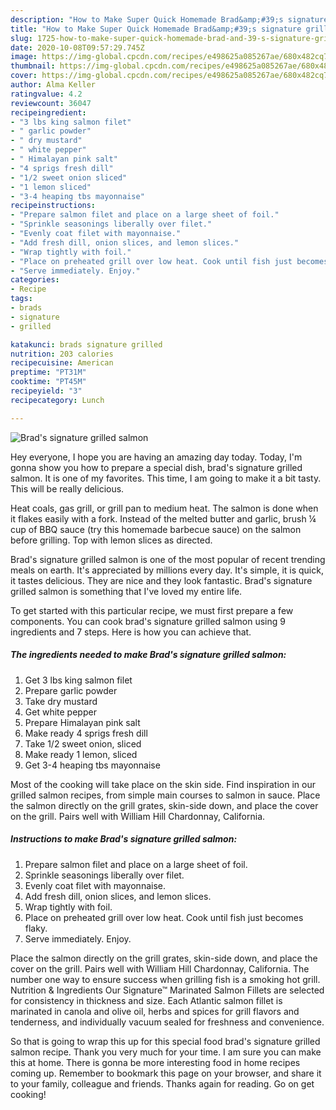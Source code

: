 ```yaml
---
description: "How to Make Super Quick Homemade Brad&amp;#39;s signature grilled salmon"
title: "How to Make Super Quick Homemade Brad&amp;#39;s signature grilled salmon"
slug: 1725-how-to-make-super-quick-homemade-brad-and-39-s-signature-grilled-salmon
date: 2020-10-08T09:57:29.745Z
image: https://img-global.cpcdn.com/recipes/e498625a085267ae/680x482cq70/brads-signature-grilled-salmon-recipe-main-photo.jpg
thumbnail: https://img-global.cpcdn.com/recipes/e498625a085267ae/680x482cq70/brads-signature-grilled-salmon-recipe-main-photo.jpg
cover: https://img-global.cpcdn.com/recipes/e498625a085267ae/680x482cq70/brads-signature-grilled-salmon-recipe-main-photo.jpg
author: Alma Keller
ratingvalue: 4.2
reviewcount: 36047
recipeingredient:
- "3 lbs king salmon filet"
- " garlic powder"
- " dry mustard"
- " white pepper"
- " Himalayan pink salt"
- "4 sprigs fresh dill"
- "1/2 sweet onion sliced"
- "1 lemon sliced"
- "3-4 heaping tbs mayonnaise"
recipeinstructions:
- "Prepare salmon filet and place on a large sheet of foil."
- "Sprinkle seasonings liberally over filet."
- "Evenly coat filet with mayonnaise."
- "Add fresh dill, onion slices, and lemon slices."
- "Wrap tightly with foil."
- "Place on preheated grill over low heat. Cook until fish just becomes flaky."
- "Serve immediately. Enjoy."
categories:
- Recipe
tags:
- brads
- signature
- grilled

katakunci: brads signature grilled 
nutrition: 203 calories
recipecuisine: American
preptime: "PT31M"
cooktime: "PT45M"
recipeyield: "3"
recipecategory: Lunch

---
```



![Brad&#39;s signature grilled salmon](https://img-global.cpcdn.com/recipes/e498625a085267ae/680x482cq70/brads-signature-grilled-salmon-recipe-main-photo.jpg)

Hey everyone, I hope you are having an amazing day today. Today, I'm gonna show you how to prepare a special dish, brad&#39;s signature grilled salmon. It is one of my favorites. This time, I am going to make it a bit tasty. This will be really delicious.

Heat coals, gas grill, or grill pan to medium heat. The salmon is done when it flakes easily with a fork. Instead of the melted butter and garlic, brush ¼ cup of BBQ sauce (try this homemade barbecue sauce) on the salmon before grilling. Top with lemon slices as directed.

Brad&#39;s signature grilled salmon is one of the most popular of recent trending meals on earth. It's appreciated by millions every day. It's simple, it is quick, it tastes delicious. They are nice and they look fantastic. Brad&#39;s signature grilled salmon is something that I've loved my entire life.


To get started with this particular recipe, we must first prepare a few components. You can cook brad&#39;s signature grilled salmon using 9 ingredients and 7 steps. Here is how you can achieve that.

<!--inarticleads1-->

##### The ingredients needed to make Brad&#39;s signature grilled salmon:

1. Get 3 lbs king salmon filet
1. Prepare  garlic powder
1. Take  dry mustard
1. Get  white pepper
1. Prepare  Himalayan pink salt
1. Make ready 4 sprigs fresh dill
1. Take 1/2 sweet onion, sliced
1. Make ready 1 lemon, sliced
1. Get 3-4 heaping tbs mayonnaise


Most of the cooking will take place on the skin side. Find inspiration in our grilled salmon recipes, from simple main courses to salmon in sauce. Place the salmon directly on the grill grates, skin-side down, and place the cover on the grill. Pairs well with William Hill Chardonnay, California. 

<!--inarticleads2-->

##### Instructions to make Brad&#39;s signature grilled salmon:

1. Prepare salmon filet and place on a large sheet of foil.
1. Sprinkle seasonings liberally over filet.
1. Evenly coat filet with mayonnaise.
1. Add fresh dill, onion slices, and lemon slices.
1. Wrap tightly with foil.
1. Place on preheated grill over low heat. Cook until fish just becomes flaky.
1. Serve immediately. Enjoy.


Place the salmon directly on the grill grates, skin-side down, and place the cover on the grill. Pairs well with William Hill Chardonnay, California. The number one way to ensure success when grilling fish is a smoking hot grill. Nutrition &amp; Ingredients Our Signature™ Marinated Salmon Fillets are selected for consistency in thickness and size. Each Atlantic salmon fillet is marinated in canola and olive oil, herbs and spices for grill flavors and tenderness, and individually vacuum sealed for freshness and convenience. 

So that is going to wrap this up for this special food brad&#39;s signature grilled salmon recipe. Thank you very much for your time. I am sure you can make this at home. There is gonna be more interesting food in home recipes coming up. Remember to bookmark this page on your browser, and share it to your family, colleague and friends. Thanks again for reading. Go on get cooking!
